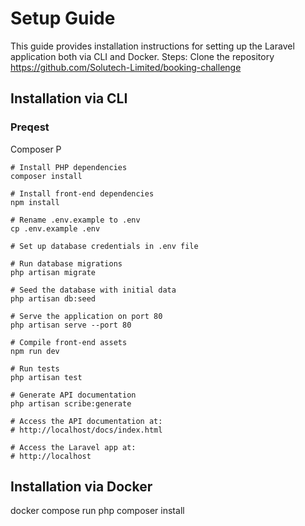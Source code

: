 # Setup Guide

This guide provides installation instructions for setting up the Laravel application both via CLI and Docker.
Steps:
Clone the repository [https://github.com/Solutech-Limited/booking-challenge
](https://github.com/Solutech-Limited/booking-challenge)

## Installation via CLI
### Preqest
Composer
P
```
# Install PHP dependencies
composer install

# Install front-end dependencies
npm install

# Rename .env.example to .env
cp .env.example .env

# Set up database credentials in .env file

# Run database migrations
php artisan migrate

# Seed the database with initial data
php artisan db:seed

# Serve the application on port 80
php artisan serve --port 80

# Compile front-end assets
npm run dev

# Run tests
php artisan test

# Generate API documentation
php artisan scribe:generate

# Access the API documentation at:
# http://localhost/docs/index.html

# Access the Laravel app at:
# http://localhost
```
## Installation via Docker

docker compose run php composer install
